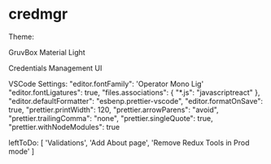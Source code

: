 # credmgr

Theme:

GruvBox Material Light

Credentials Management UI

VSCode Settings:
"editor.fontFamily": 'Operator Mono Lig'
"editor.fontLigatures": true,
"files.associations": {
"\*.js": "javascriptreact"
},
"editor.defaultFormatter": "esbenp.prettier-vscode",
"editor.formatOnSave": true,
"prettier.printWidth": 120,
"prettier.arrowParens": "avoid",
"prettier.trailingComma": "none",
"prettier.singleQuote": true,
"prettier.withNodeModules": true

leftToDo: [
'Validations',
'Add About page',
'Remove Redux Tools in Prod mode'
]
